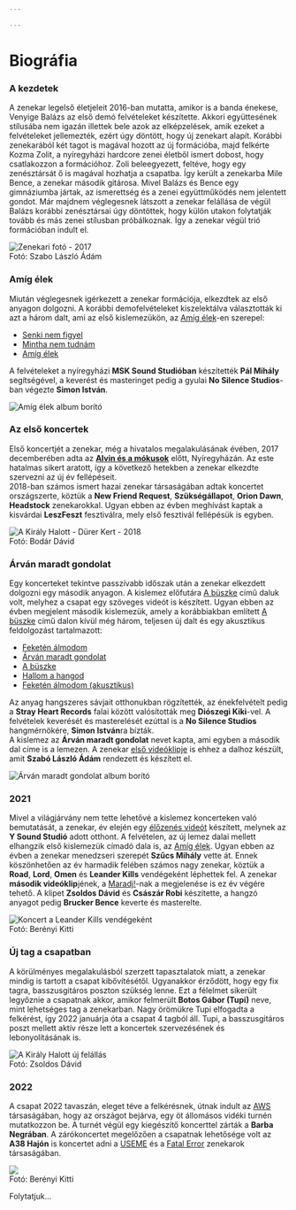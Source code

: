 ```yaml
---

---
```

# Biográfia

### A kezdetek

A zenekar legelső életjeleit 2016-ban mutatta, amikor is a banda énekese, Venyige Balázs az első demó felvételeket készítette. Akkori együttesének stílusába nem igazán illettek bele azok az elképzelések, amik ezeket a felvételeket jellemezték, ezért úgy döntött, hogy új zenekart alapít. Korábbi zenekarából két tagot is magával hozott az új formációba, majd felkérte Kozma Zolit, a nyíregyházi hardcore zenei életből ismert dobost, hogy csatlakozzon a formációhoz. Zoli beleegyezett, feltéve, hogy egy zenésztársát ő is magával hozhatja a csapatba. Így került a zenekarba Mile Bence, a zenekar második gitárosa. Mivel Balázs és Bence egy gimnáziumba jártak, az ismerettség és a zenei együttműködés nem jelentett gondot. Már majdnem véglegesnek látszott a zenekar felállása de végül Balázs korábbi zenésztársai úgy döntöttek, hogy külön utakon folytatják tovább és más zenei stílusban próbálkoznak. Így a zenekar végül trió formációban indult el.

![Zenekari fotó - 2017](/media/akh_2017.jpeg "Balról jobbra: Kozma Zoltán, Venyige Balázs, Mile Bence")  
Fotó: Szabo László Ádám

### Amíg élek

Miután véglegesnek igérkezett a zenekar formációja, elkezdtek az első anyagon dolgozni. A korábbi demofelvételeket kiszelektálva választották ki azt a három dalt, ami az első kislemezükön, az [Amíg élek](https://www.youtube.com/watch?v=C_NP7aao94w&list=PLwSVmtL6MK8-7InEuGbqhXVN046dL_84-)-en szerepel:

* [Senki nem figyel](https://www.youtube.com/watch?v=u37V2Dd6u_k&list=PLwSVmtL6MK8-7InEuGbqhXVN046dL_84-&index=2)
* [Mintha nem tudnám](https://www.youtube.com/watch?v=pzVuNqjZXHU&list=PLwSVmtL6MK8-7InEuGbqhXVN046dL_84-)
* [Amíg élek](https://www.youtube.com/watch?v=C_NP7aao94w&list=PLwSVmtL6MK8-7InEuGbqhXVN046dL_84-)

A felvételeket a nyíregyházi **MSK Sound Studióban** készítették **Pál Mihály** segítségével, a keverést és masteringet pedig a gyulai **No Silence Studios**-ban végezte **Simon István**.

![Amíg élek album borító](/media/amig_elek_album_cover.png "Amíg élek kislemez borító")

### Az első koncertek

Első koncertjét a zenekar, még a hivatalos megalakulásának évében, 2017 decemberében adta az [**Alvin és a mókusok**](https://www.facebook.com/Alvin.es.a.Mokusok) előtt, Nyíregyházán. Az este hatalmas sikert aratott, így a következő hetekben a zenekar elkezdte szervezni az új év fellépéseit.  
2018-ban számos ismert hazai zenekar társaságában adtak koncertet országszerte, köztük a **New Friend Request**, **Szükségállapot**, **Orion Dawn**, **Headstock** zenekarokkal. Ugyan ebben az évben meghívást kaptak a kisvárdai **LeszFeszt** fesztiválra, mely első fesztivál fellépésük is egyben.

![A Király Halott - Dürer Kert - 2018](/media/akh_durer_2018_aprilis.jpeg "Koncert 2018 áprilisában a Dürer Kertben")  
Fotó: Bodár Dávid

### Árván maradt gondolat

Egy koncerteket tekintve passzívabb időszak után a zenekar elkezdett dolgozni egy második anyagon. A kislemez előfutára [A büszke](https://www.youtube.com/watch?v=WG3cj18hTVQ&list=PLwSVmtL6MK89QYFJuqkTh6K0Qgf-gqYIX) című daluk volt, melyhez a csapat egy szöveges videót is készített. Ugyan ebben az évben megjelent második kislemezük, amely a korábbiakban említett [A büszke](https://www.youtube.com/watch?v=WG3cj18hTVQ&list=PLwSVmtL6MK89QYFJuqkTh6K0Qgf-gqYIX) című dalon kívül még három, teljesen új dalt és egy akusztikus feldolgozást tartalmazott:

* [Feketén álmodom](https://www.youtube.com/watch?v=oNKIWTSgkSo&list=PLwSVmtL6MK89QYFJuqkTh6K0Qgf-gqYIX)
* [Árván maradt gondolat](https://www.youtube.com/watch?v=MJ0jdPa8CYk&list=PLwSVmtL6MK89QYFJuqkTh6K0Qgf-gqYIX)
* [A büszke](https://www.youtube.com/watch?v=WG3cj18hTVQ&list=PLwSVmtL6MK89QYFJuqkTh6K0Qgf-gqYIX)
* [Hallom a hangod](https://www.youtube.com/watch?v=zntPk_cRCg0&list=PLwSVmtL6MK89QYFJuqkTh6K0Qgf-gqYIX)
* [Feketén álmodom (akusztikus)](https://www.youtube.com/watch?v=oJionycKlUY&list=PLwSVmtL6MK89QYFJuqkTh6K0Qgf-gqYIX)

Az anyag hangszeres sávjait otthonukban rögzítették, az énekfelvételt pedig a **Stray Heart Records** falai között valósították meg **Diószegi Kiki**-vel. A felvételek keverését és masterelését ezúttal is a **No Silence Studios** hangmérnökére, **Simon István**ra bízták.  
A kislemez az **Árván maradt gondolat** nevet kapta, ami egyben a második dal címe is a lemezen. A zenekar [első videóklipje](https://www.youtube.com/watch?v=MJ0jdPa8CYk&list=PLwSVmtL6MK89QYFJuqkTh6K0Qgf-gqYIX) is ehhez a dalhoz készült, amit **Szabó László Ádám** rendezett és készített el.

![Árván maradt gondolat album borító](/media/akh_arvan_maradt_gondolat_cover.png "Árván maradt gondolat kislemez borító")

### 2021

Mivel a világjárvány nem tette lehetővé a kislemez koncerteken való bemutatását, a zenekar, év elején egy [élőzenés videót](https://www.youtube.com/watch?v=2Ke4hfEMWyA) készített, melynek az **Y Sound Studió** adott otthont. A felvételen, az új lemez dalai mellett elhangzik első kislemezük címadó dala is, az [Amíg élek](https://youtu.be/2Ke4hfEMWyA?t=533). Ugyan ebben az évben a zenekar menedzseri szerepét **Szűcs Mihály** vette át. Ennek köszönhetően az év harmadik felében számos nagy zenekar, köztük a **Road**, **Lord**, **Omen** és **Leander Kills** vendégeként léphettek fel. A zenekar **második videóklip**jének, a [Maradj!](https://youtu.be/sqSHJnM3e3A)-nak a megjelenése is ez év végére tehető. A klipet **Zsoldos Dávid** és **Császár Robi** készítette, a hangzó anyagot pedig **Brucker Bence** keverte és masterelte.

![](/media/akh_barba_negra_2021-11-27.jpeg "Koncert a Leander Kills vendégeként")  
Fotó: Berényi Kitti

### Új tag a csapatban

A körülményes megalakulásból szerzett tapasztalatok miatt, a zenekar mindig is tartott a csapat kibővítésétől. Ugyanakkor érződött, hogy egy fix tagra, basszusgitáros poszton szükség lenne. Ezt a félelmet sikerült legyőznie a csapatnak akkor, amikor felmerült **Botos Gábor (Tupi)** neve, mint lehetséges tag a zenekarban. Nagy örömükre Tupi elfogadta a felkérést, így 2022 januárja óta a csapat 4 tagból áll. Tupi, a basszusgitáros poszt mellett aktív része lett a koncertek szervezésének és lebonyolításának is.

![A Király Halott új felállás](/media/akh_tupival.jpeg "Zenekari felállás a bővülés után")  
Fotó: Zsoldos Dávid

### 2022

A csapat 2022 tavaszán, eleget téve a felkérésnek, útnak indult az [AWS](https://www.facebook.com/awszenekar) társaságában, hogy az országot bejárva, egy öt állomásos vidéki turnén mutatkozzon be. A turnét végül egy kiegészítő koncerttel zárták a **Barba Negrában**. A zárókoncertet megelőzően a csapatnak lehetősége volt az **A38 Hajón** is koncertet adni a [USEME](https://www.facebook.com/usemezenekar) és a [Fatal Error](https://www.facebook.com/fatalerrorzenekar) zenekarok társaságában.

![](/media/akh_barba_negra_2022-06-04.jpeg)  
Fotó: Berényi Kitti

Folytatjuk...